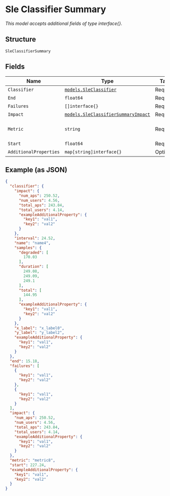 
# Sle Classifier Summary

*This model accepts additional fields of type interface{}.*

## Structure

`SleClassifierSummary`

## Fields

| Name | Type | Tags | Description |
|  --- | --- | --- | --- |
| `Classifier` | [`models.SleClassifier`](../../doc/models/sle-classifier.md) | Required | - |
| `End` | `float64` | Required | - |
| `Failures` | `[]interface{}` | Required | - |
| `Impact` | [`models.SleClassifierSummaryImpact`](../../doc/models/sle-classifier-summary-impact.md) | Required | - |
| `Metric` | `string` | Required | **Constraints**: *Minimum Length*: `1` |
| `Start` | `float64` | Required | - |
| `AdditionalProperties` | `map[string]interface{}` | Optional | - |

## Example (as JSON)

```json
{
  "classifier": {
    "impact": {
      "num_aps": 250.52,
      "num_users": 4.56,
      "total_aps": 243.84,
      "total_users": 4.14,
      "exampleAdditionalProperty": {
        "key1": "val1",
        "key2": "val2"
      }
    },
    "interval": 24.52,
    "name": "name4",
    "samples": {
      "degraded": [
        170.03
      ],
      "duration": [
        249.08,
        249.09,
        249.1
      ],
      "total": [
        144.95
      ],
      "exampleAdditionalProperty": {
        "key1": "val1",
        "key2": "val2"
      }
    },
    "x_label": "x_label0",
    "y_label": "y_label2",
    "exampleAdditionalProperty": {
      "key1": "val1",
      "key2": "val2"
    }
  },
  "end": 15.18,
  "failures": [
    {
      "key1": "val1",
      "key2": "val2"
    },
    {
      "key1": "val1",
      "key2": "val2"
    }
  ],
  "impact": {
    "num_aps": 250.52,
    "num_users": 4.56,
    "total_aps": 243.84,
    "total_users": 4.14,
    "exampleAdditionalProperty": {
      "key1": "val1",
      "key2": "val2"
    }
  },
  "metric": "metric8",
  "start": 227.24,
  "exampleAdditionalProperty": {
    "key1": "val1",
    "key2": "val2"
  }
}
```

